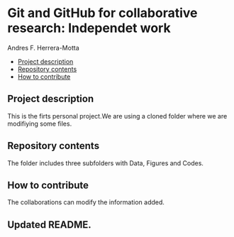 Git and GitHub for collaborative research: Independet work
================
Andres F. Herrera-Motta

- [Project description](#project-description)
- [Repository contents](#repository-contents)
- [How to contribute](#how-to-contribute)

## Project description

This is the firts personal project.We are using a cloned folder where we
are modifiying some files.

## Repository contents

The folder includes three subfolders with Data, Figures and Codes.

## How to contribute

The collaborations can modify the information added.

## Updated README.